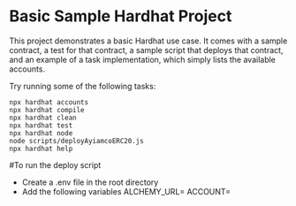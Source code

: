# Basic Sample Hardhat Project

This project demonstrates a basic Hardhat use case. It comes with a sample contract, a test for that contract, a sample script that deploys that contract, and an example of a task implementation, which simply lists the available accounts.

Try running some of the following tasks:

```shell
npx hardhat accounts
npx hardhat compile
npx hardhat clean
npx hardhat test
npx hardhat node
node scripts/deployAyiamcoERC20.js
npx hardhat help
```

#To run the deploy script

- Create a .env file in the root directory
- Add the following variables ALCHEMY_URL=<Your Alchemy Url or some other node provider like Infura> ACCOUNT=<Your private key>
